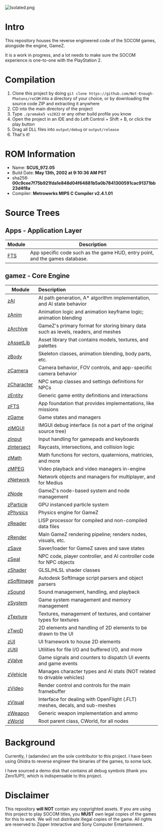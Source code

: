 ![Isolated.png](https://github.com/Not-Enough-Photons/reCOM/blob/main/img/recom-logo.png?raw=true)

# Intro
This repository houses the reverse engineered code of the SOCOM games, alongside the engine, GameZ.

It is a work in progress, and a lot needs to make sure the SOCOM experience is one-to-one with the PlayStation 2.

# Compilation
1. Clone this project by doing ``git clone https://github.com/Not-Enough-Photons/reCOM`` into a directory of your choice, or by downloading the source code ZIP and extracting it anywhere
2. CD into the main directory of the project
3. Type ``./premake5 vs2022`` or any other build profile you know
4. Open the project in an IDE and do Left Control + Shift + B, or click the play button
5. Drag all DLL files into ``output/debug`` or ``output/release``
6. That's it!

# ROM Information
- Name: **SCUS_972.05**
- Build Date: **May 13th, 2002 at 9:10:36 AM PST**
- sha256: **00c9cee7f75b921fda1e848d04f64881b5a0b7841300591cac91371bb23d4f8a**
- Compiler: **Metrowerks MIPS C Compiler v2.4.1.01**

# Source Trees
## Apps - Application Layer
| Module | Description |
| ------ | ----------- |
| [FTS](https://github.com/Not-Enough-Photons/reCOM/tree/main/src/Apps/FTS) | App specific code such as the game HUD, entry point, and the games database. |

## gamez - Core Engine
| Module | Description |
| ------ | :---------- |
| [zAI](https://github.com/Not-Enough-Photons/reCOM/tree/main/src/gamez/zAI) | AI path generation, A* algorithm implementation, and AI state behavior |
| [zAnim](https://github.com/Not-Enough-Photons/reCOM/tree/main/src/gamez/zAnim) | Animation logic and animation keyframe logic; animation blending |
| [zArchive](https://github.com/Not-Enough-Photons/reCOM/tree/main/src/gamez/zArchive) | GameZ's primary format for storing binary data such as levels, readers, and meshes |
| [zAssetLib](https://github.com/Not-Enough-Photons/reCOM/tree/main/src/gamez/zAssetLib) | Asset library that contains models, textures, and palettes |
| [zBody](https://github.com/Not-Enough-Photons/reCOM/tree/main/src/gamez/zBody) | Skeleton classes, animation blending, body parts, etc. |
| [zCamera](https://github.com/Not-Enough-Photons/reCOM/tree/main/src/gamez/zCamera) | Camera behavior, FOV controls, and app-specific camera behavior |
| [zCharacter](https://github.com/Not-Enough-Photons/reCOM/tree/main/src/gamez/zCharacter) | NPC setup classes and settings definitions for NPCs |
| [zEntity](https://github.com/Not-Enough-Photons/reCOM/tree/main/src/gamez/zEntity) | Generic game entity definitions and interactions |
| [zFTS](https://github.com/Not-Enough-Photons/reCOM/tree/main/src/gamez/zFTS) | App foundation that provides implementations, like missions |
| [zGame](https://github.com/Not-Enough-Photons/reCOM/tree/main/src/gamez/zGame) | Game states and managers |
| [zIMGUI](https://github.com/Not-Enough-Photons/reCOM/tree/main/src/gamez/zIMGUI) | IMGUI debug interface (is not a part of the original source tree) |
| [zInput](https://github.com/Not-Enough-Photons/reCOM/tree/main/src/gamez/zInput) | Input handling for gamepads and keyboards |
| [zIntersect](https://github.com/Not-Enough-Photons/reCOM/tree/main/src/gamez/zIntersect) | Raycasts, intersections, and collision logic |
| [zMath](https://github.com/Not-Enough-Photons/reCOM/tree/main/src/gamez/zMath) | Math functions for vectors, quaternions, matricies, and more |
| [zMPEG](https://github.com/Not-Enough-Photons/reCOM/tree/main/src/gamez/zMPEG) | Video playback and video managers in-engine |
| [zNetwork](https://github.com/Not-Enough-Photons/reCOM/tree/main/src/gamez/zNetwork) | Network objects and managers for multiplayer, and for Medius |
| [zNode](https://github.com/Not-Enough-Photons/reCOM/tree/main/src/gamez/zNode) | GameZ's node-based system and node management |
| [zParticle](https://github.com/Not-Enough-Photons/reCOM/tree/main/src/gamez/zParticle) | GPU instanced particle system |
| [zPhysics](https://github.com/Not-Enough-Photons/reCOM/tree/main/src/gamez/zPhysics) | Physics engine for GameZ |
| [zReader](https://github.com/Not-Enough-Photons/reCOM/tree/main/src/gamez/zReader) | LISP processor for compiled and non-compiled data files |
| [zRender](https://github.com/Not-Enough-Photons/reCOM/tree/main/src/gamez/zRender) | Main GameZ rendering pipeline; renders nodes, visuals, etc. |
| [zSave](https://github.com/Not-Enough-Photons/reCOM/tree/main/src/gamez/zSave) | Saver/loader for GameZ saves and save states |
| [zSeal](https://github.com/Not-Enough-Photons/reCOM/tree/main/src/gamez/zSeal) | NPC code, player controller, and AI controller code for NPC objects |
| [zShader](https://github.com/Not-Enough-Photons/reCOM/tree/main/src/gamez/zShader) | GLSL/HLSL shader classes |
| [zSoftImage](https://github.com/Not-Enough-Photons/reCOM/tree/main/src/gamez/zSoftImage) | Autodesk SoftImage script parsers and object parsers |
| [zSound](https://github.com/Not-Enough-Photons/reCOM/tree/main/src/gamez/zSound) | Sound management, handling, and playback |
| [zSystem](https://github.com/Not-Enough-Photons/reCOM/tree/main/src/gamez/zSystem) | Game system management and memory management |
| [zTexture](https://github.com/Not-Enough-Photons/reCOM/tree/main/src/gamez/zTexture) | Textures, management of textures, and container types for textures |
| [zTwoD](https://github.com/Not-Enough-Photons/reCOM/tree/main/src/gamez/zTwoD) | 2D elements and handling of 2D elements to be drawn to the UI |
| [zUI](https://github.com/Not-Enough-Photons/reCOM/tree/main/src/gamez/zUI) | UI framework to house 2D elements |
| [zUtil](https://github.com/Not-Enough-Photons/reCOM/tree/main/src/gamez/zUtil) | Utilities for file I/O and buffered I/O, and more |
| [zValve](https://github.com/Not-Enough-Photons/reCOM/tree/main/src/gamez/zValve) | Game signals and counters to dispatch UI events and game events |
| [zVehicle](https://github.com/Not-Enough-Photons/reCOM/tree/main/src/gamez/zVehicle) | Manages character types and AI stats (NOT related to drivable vehicles) |
| [zVideo](https://github.com/Not-Enough-Photons/reCOM/tree/main/src/gamez/zVideo) | Render control and controls for the main framebuffer |
| [zVisual](https://github.com/Not-Enough-Photons/reCOM/tree/main/src/gamez/zVisual) | Interface for dealing with OpenFlight (.FLT) meshes, decals, and sub-meshes |
| [zWeapon](https://github.com/Not-Enough-Photons/reCOM/tree/main/src/gamez/zWeapon) | Generic weapon implementation and ammo |
| [zWorld](https://github.com/Not-Enough-Photons/reCOM/tree/main/src/gamez/zWorld) | Root parent class, CWorld, for all nodes |

# Background
Currently, I (adamdev) am the sole contributor to this project. I have been using Ghidra to reverse engineer the binaries of the games, to some luck.

I have sourced a demo disk that contains all debug symbols (thank you Zero1UP!), which is indispensable to this project.

# Disclaimer
This repository **will NOT** contain any copyrighted assets. If you are using this project to play SOCOM titles, you **MUST** own legal copies of the games for this to work.
We will not distribute illegal copies of the game.
All rights are reserved to Zipper Interactive and Sony Computer Entertainment.
